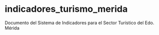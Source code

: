 # indicadores_turismo_merida
Documento del Sistema de Indicadores para el Sector Turístico del Edo. Mérida
